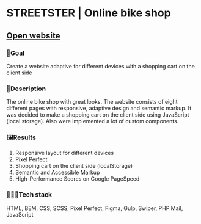 # STREETSTER | Online bike shop

## [Open website](https://grafit-off.github.io/streetster/)

### 🎯Goal
Create a website adaptive for different devices with a shopping cart on the client side

### 📜Description
The online bike shop with great looks. The website consists of eight different pages with responsive, adaptive design and semantic markup. It was decided to make a shopping cart on the client side using JavaScript (local storage). Also were implemented a lot of custom components.

### 🖼Results
1. Responsive layout for different devices
2. Pixel Perfect
3. Shopping cart on the client side (localStorage)
4. Semantic and Accessible Markup
5. High-Performance Scores on Google PageSpeed

### 👨🏻‍💻Tech stack
HTML, BEM, CSS, SCSS, Pixel Perfect, Figma, Gulp, Swiper, PHP Mail, JavaScript
